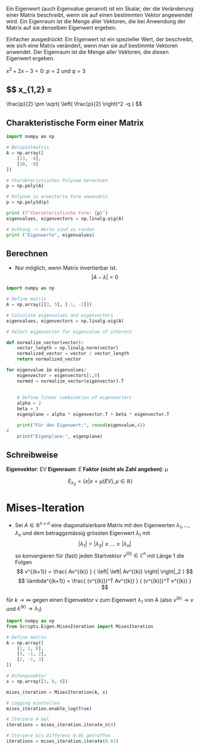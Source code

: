 Ein Eigenwert (auch Eigenvalue genannt) ist ein Skalar, der die Veränderung einer Matrix beschreibt, wenn sie auf einen bestimmten Vektor angewendet wird. Ein Eigenraum ist die Menge aller Vektoren, die bei Anwendung der Matrix auf sie denselben Eigenwert ergeben.

Einfacher ausgedrückt: Ein Eigenwert ist ein spezieller Wert, der beschreibt, wie sich eine Matrix verändert, wenn man sie auf bestimmte Vektoren anwendet. Der Eigenraum ist die Menge aller Vektoren, die diesen Eigenwert ergeben.

$x^2+2x-3= 0$: $p=2$ und $q=3$

$$
x_{1,2} =
-
\frac{p}{2}
\pm
\sqrt{
\left(
\frac{p}{2}
\right)^2
-q
}
$$



## Charakteristische Form einer Matrix
```python
import numpy as np

# Beispielmatrix
A = np.array([
	[13, -4],
	[30, -9]
])

# Charakteristisches Polynom berechnen
p = np.poly(A)

# Polynom in erweiterte Form umwandeln
p = np.poly1d(p)

print (f"Charakteristische Form: {p}")
eigenvalues, eigenvectors = np.linalg.eig(A)

# Achtung -> Werte sind zu runden
print ("Eigenwerte", eigenvalues)
```

## Berechnen
- Nur möglich, wenn Matrix invertierbar ist.
$$
\left|
A - \lambda
\right|
=0
$$
```python
import numpy as np

# Define matrix
A = np.array([[2, 5], [-1, -2]])

# Calculate eigenvalues and eigenvectors
eigenvalues, eigenvectors = np.linalg.eig(A)

# Select eigenvector for eigenvalue of interest

def normalize_vector(vector):
    vector_length = np.linalg.norm(vector)
    normalized_vector = vector / vector_length
    return normalized_vector

for eigenvalue in eigenvalues:
    eigenvector = eigenvectors[:,0]
    normed = normalize_vector(eigenvector).T
    
    
    # Define linear combination of eigenvectors
    alpha = 2
    beta = 3
    eigenplane = alpha * eigenvector.T + beta * eigenvector.T

    print("Für den Eigenwert:", round(eigenvalue,4))
#     
    print("Eigenplane:", eigenplane)
```

## Schreibweise
**Eigenvektor**: $EV$
**Eigenraum**: $E$
**Faktor (nicht als Zahl angeben)**: $\mu$

$$
E_{\lambda_2} =
\{
x |
x =
\mu
\left(
EV
\right)
,
\mu
\in
\mathbb{R}
\}
$$

# Mises-Iteration
- Sei $A \in \mathbb{R}^{n \times n}$ eine diagonalisierbare Matrix mit den Eigenwerten $\lambda_1, ..., \lambda_n$ und dem betraggsmässig grössten Eigenwert $\lambda_1$ mit
$$
\left|
\lambda_1
\right|
\gt
\left|
\lambda_2
\right|
\ge
...
\ge
\left|
\lambda_n
\right|
$$
so konvergieren für (fast) jeden Startvektor $v^{(0)} \in \mathbb{C}^n$ mit Länge 1 die Folgen
$$
v^{(k+1)}
=
\frac{
Av^{(k)}
}
{
\left|
\left|
Av^{(k)}
\right|
\right|_2
}
$$
$$
\lambda^{(k+1)}
=
\frac{
(v^{(k)})^T
Av^{(k)}
}
{
(v^{(k)})^T
v^{(k)}
}
$$

für $k \rightarrow \infty$  gegen einen Eigenvektor $v$ zum Eigenwert $\lambda_1$ von A (also $v^{(k)} \rightarrow v$ und $\lambda^{(k)} \rightarrow \lambda_1$)

```python
import numpy as np
from Scripts.Eigen.MisesIteration import MisesIteration

# Define matrix
A = np.array([
    [1, 1, 0],
    [3, -1, 2],
    [2, -1, 3]
])

# Anfangsvektor
x = np.array([1, 0, 0])

mises_iteration = MisesIteration(A, x)

# Logging einstellen
mises_iteration.enable_log(True)

# Iteriere 4 mal
iterations = mises_iteration.iterate_n(4)

# Iteriere bis Differenz 0.01 getroffen
iterations = mises_iteration.iterate(0.01)
```